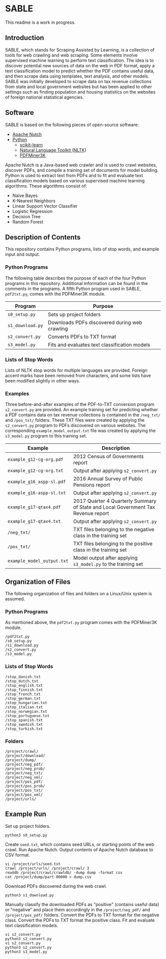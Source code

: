 # SABLE

This readme is a work in progress.

## Introduction

SABLE, which stands for Scraping Assisted by Learning, is a collection of tools for web crawling and web scraping.  Some elements involve supervised machine learning to perform text classification.  The idea is to discover potential new sources of data on the web in PDF format, apply a text classification model to predict whether the PDF contains useful data, and then scrape data using templates, text analysis, and other models.  SABLE was initially developed to scrape data on tax revenue collections from state and local government websites but has been applied to other settings such as finding population and housing statistics on the websites of foreign national statistical agencies.

## Software

SABLE is based on the following pieces of open-source software:

* [Apache Nutch](http://nutch.apache.org/)
* [Python](http://www.python.org/)
  * [scikit-learn](http://www.scikit-learn.org/stable/)
  * [Natural Language Toolkit (NLTK)](https://www.nltk.org/)
  * [PDFMiner3K](https://github.com/jaepil/pdfminer3k/)

Apache Nutch is a Java-based web crawler and is used to crawl websites, discover PDFs, and compile a training set of documents for model building.  Python is used to extract text from PDFs and to fit and evaluate text classification models based on various supervised machine learning algorithms.  These algorithms consist of:

* Naive Bayes
* K-Nearest Neighbors
* Linear Support Vector Classifier
* Logistic Regression
* Decision Tree
* Random Forest

## Description of Contents

This repository contains Python programs, lists of stop words, and example input and output.

### Python Programs

The following table describes the purpose of each of the four Python programs in this repository.  Additional information can be found in the comments in the programs.  A fifth Python program used in SABLE, ```pdf2txt.py```, comes with the PDFMiner3K module.

| Program              | Purpose                                       |
| -------------------- | --------------------------------------------- |
| ```s0_setup.py```    | Sets up project folders                       |
| ```s1_download.py``` | Downloads PDFs discovered during web crawling |
| ```s2_convert.py```  | Converts PDFs to TXT format                   |
| ```s3_model.py ```   | Fits and evaluates text classification models |

### Lists of Stop Words

Lists of NLTK stop words for multiple languages are provided.  Foreign accent marks have been removed from characters, and some lists have been modified slightly in other ways.

### Examples

Three before-and-after examples of the PDF-to-TXT conversion program ```s2_convert.py``` are provided.  An example training set for predicting whether a PDF contains data on tax revenue collections is contained in the ```/neg_txt/``` and ```/pos_txt/``` folders.  These TXT files were created by applying the ```s2_convert.py``` program to PDFs discovered on various websites.  The corresponding ```example_model_output.txt``` file was created by applying the ```s3_model.py``` program to this training set.

| Example                        | Description                                                                       |
| ------------------------------ | --------------------------------------------------------------------------------- |
| ```example_g12-cg-org.pdf```   | 2012 Census of Governments report                                                 |
| ```example_g12-cg-org.txt```   | Output after applying ```s2_convert.py```                                         |
| ```example_g16_aspp-sl.pdf```  | 2016 Annual Survey of Public Pensions report                                      |
| ```example_g16-aspp-sl.txt```  | Output after applying ```s2_convert.py```                                         |
| ```example_g17-qtax4.pdf```    | 2017 Quarter 4 Quarterly Summary of State and Local Government Tax Revenue report |
| ```example_g17-qtax4.txt```    | Output after applying ```s2_convert.py```                                         |
| ```/neg_txt/```                | TXT files belonging to the negative class in the training set                     |
| ```/pos_txt/```                | TXT files belonging to the positive class in the training set                     |
| ```example_model_output.txt``` | Model output after applying ```s3_model.py``` to the training set                 |

## Organization of Files

The following organization of files and folders on a Linux/Unix system is assumed.

### Python Programs

As mentioned above, the ```pdf2txt.py``` program comes with the PDFMiner3K module.

```
/pdf2txt.py
/s0_setup.py
/s1_download.py
/s2_convert.py
/s3_model.py
```

### Lists of Stop Words

```
/stop_danish.txt
/stop_dutch.txt
/stop_english.txt
/stop_finnish.txt
/stop_french.txt
/stop_german.txt
/stop_hungarian.txt
/stop_italian.txt
/stop_norwegian.txt
/stop_portuguese.txt
/stop_spanish.txt
/stop_swedish.txt
/stop_turkish.txt
```

### Folders

```
/project/crawl/
/project/download/
/project/dump/
/project/neg_pdf/
/project/neg_prob/
/project/neg_txt/
/project/neg_xml/
/project/pos_pdf/
/project/pos_prob/
/project/pos_txt/
/project/pos_xml/
/project/urls/
```

## Example Run

Set up project folders.

```
python3 s0_setup.py
```

Create ```seed.txt```, which contains seed URLs, or starting points of the web crawl.  Run Apache Nutch.  Output contents of Apache Nutch database to CSV format.

```
vi /project/urls/seed.txt
crawl /project/urls/ /project/crawl/ 3
readdb /project/crawl/crawldb/ -dump dump -format csv
cat /project/dump/part-00000 > dump.csv
```

Download PDFs discovered during the web crawl.

```
python3 s1_download.py
```

Manually classify the downloaded PDFs as "positive" (contains useful data) or "negative" and place them accordingly in the ```/project/neg_pdf/``` and ```/project/pos_pdf/``` folders.  Convert the PDFs to TXT format for the negative class.  Convert the PDFs to TXT format the positive class.  Fit and evaluate text classification models.

```
vi s2_convert.py
python3 s2_convert.py
vi s2_convert.py
python3 s2_convert.py
python3 s3_model.py
```
